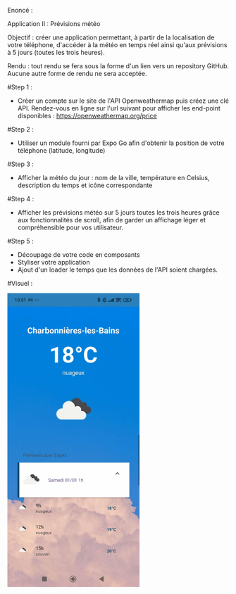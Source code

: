 Enoncé :

Application II : Prévisions météo

Objectif : créer une application permettant, à partir de la localisation de votre téléphone, d'accéder à la météo en temps réel ainsi qu'aux prévisions à 5 jours (toutes les trois heures). 

Rendu : tout rendu se fera sous la forme d'un lien vers un repository GitHub. Aucune autre forme de rendu ne sera acceptée.


#Step 1 : 
- Créer un compte sur le site de l'API Openweathermap puis créez une clé API. Rendez-vous en ligne sur l'url suivant pour afficher les end-point disponibles : https://openweathermap.org/price

#Step 2 : 
- Utiliser un module fourni par Expo Go afin d'obtenir la position de votre téléphone (latitude, longitude)

#Step 3 : 
- Afficher la météo du jour : nom de la ville, température en Celsius, description du temps et icône correspondante

#Step 4 : 
- Afficher les prévisions météo sur 5 jours toutes les trois heures grâce aux fonctionnalités de scroll, afin de garder un affichage léger et compréhensible pour vos utilisateur.

#Step 5 : 
- Découpage de votre code en composants
- Styliser votre application
- Ajout d'un loader le temps que les données de l'API soient chargées.



#Visuel :

<img src="image/appmeteo.jpg" alt="Aperçu" width="300"/>

